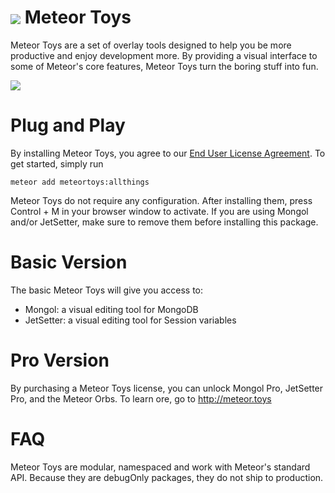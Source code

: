 <a href="http://bit.ly/1Gui3q4"><img align="center" src="http://maxsavin.com/sandbox/MeteorToysAd.png"></a>
Meteor Toys
===========

Meteor Toys are a set of overlay tools designed to help you be more productive and enjoy development more. By providing a visual interface to some of Meteor's core features, Meteor Toys turn the boring stuff into fun.

<img src="http://meteor.toys/800px.png">

Plug and Play
=============

By installing Meteor Toys, you agree to our <a href="">End User License Agreement</a>. To get started, simply run 
	
	meteor add meteortoys:allthings

Meteor Toys do not require any configuration. After installing them, press Control + M in your browser window to activate. If you are using Mongol and/or JetSetter, make sure to remove them before installing this package. 

Basic Version
=============

The basic Meteor Toys will give you access to: 
 - Mongol: a visual editing tool for MongoDB
 - JetSetter: a visual editing tool for Session variables

Pro Version
===========

By purchasing a Meteor Toys license, you can unlock Mongol Pro, JetSetter Pro, and the Meteor Orbs. To learn ore, go to <a href="http://meteor.toys">http://meteor.toys</a>

FAQ
==========

Meteor Toys are modular, namespaced and work with Meteor's standard API. Because they are debugOnly packages, they do not ship to production.


